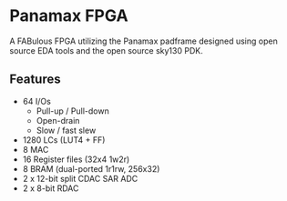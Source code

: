 # Panamax FPGA

A FABulous FPGA utilizing the Panamax padframe designed using open source EDA tools and the open source sky130 PDK.

## Features

- 64 I/Os
    * Pull-up / Pull-down
    * Open-drain
    * Slow / fast slew
- 1280 LCs (LUT4 + FF)
- 8 MAC
- 16 Register files (32x4 1w2r)
- 8 BRAM (dual-ported 1r1rw, 256x32)
- 2 x 12-bit split CDAC SAR ADC
- 2 x 8-bit RDAC